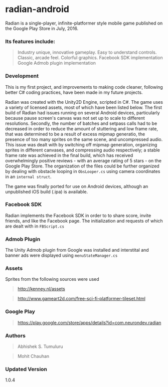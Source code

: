 # radian-android
Radian is a single-player, infinite-platformer style mobile game published on the Google Play Store in July, 2016.

### Its features include:
>  Industry unique, innovative gameplay.
> Easy to understand controls.
>  Classic, arcade feel.
>  Colorful graphics.
>  Facebook SDK implementation
> Google Admob plugin implementation

### Development
This is my first project, and improvements to making code cleaner, following better C# coding practices, have been made in my future projects.

Radian was created with the Unity2D Engine, scripted in C#.
The game uses a variety of licensed assets, most of which have been listed below. The first build of Radian had issues running on several Android devices, particularly because pause screen's canvas was not set up to scale to different resolutions. Secondly, the number of batches and setpass calls had to be decreased in order to reduce the amount of stuttering and low frame rate, that was determined to be a result of excess mipmap generatio, the presence of too many sprites on the same scene, and uncompressed audio. This issue was dealt with by switching off mipmap generation, organizing sprites in different canvases, and compressing audio respectively; a stable frame rate was achieved in the final build, which has received overwhelmingly positive reviews - with an average rating of 5 stars - on the Google Play Store. The organization of the files could be further organized by dealing with obstacle looping in ```ObsLooper.cs``` using camera coordinates in an ```internal struct```. 

The game was finally ported for use on Android devices, although an unpublished iOS build (.ipa) is available.

### Facebook SDK
Radian implements the Facebook SDK in order to to share score, invite friends, and like the Facebook page. The initialization and requests of which are dealt with in ```FBScript.cs```
### Admob Plugin
The Unity Admob plugin from Google was installed and interstital and banner ads were displayed using ```menuStateManager.cs ```
### Assets
Sprites from the following sources were used
>http://kenney.nl/assets

>http://www.gameart2d.com/free-sci-fi-platformer-tileset.html

### Google Play
>https://play.google.com/store/apps/details?id=com.neurondev.radian

### Authors
>Abhishek S. Tumuluru

>Mohit Chauhan
### Updated Version
1.0.4
